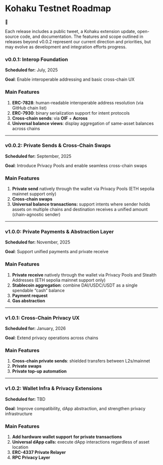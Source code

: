 # Kohaku Testnet Roadmap

<aside>
🚢

Each release includes a public tweet, a Kohaku extension update, open-source code, and documentation. The features and scope outlined in releases beyond v0.0.2 represent our current direction and priorities, but may evolve as development and integration efforts progress.

</aside>

### **v0.0.1: Interop Foundation**

**Scheduled for:** July, 2025

**Goal**: Enable interoperable addressing and basic cross-chain UX

### Main Features

1. **ERC-7828**: human-readable interoperable address resolution (via GitHub chain list)
2. **ERC-7930**: binary serialization support for intent protocols
3. **Cross-chain sends**: via **OIF** + **Across**
4. **Universal balance views**: display aggregation of same-asset balances across chains

---

### **v0.0.2: Private Sends & Cross-Chain Swaps**

**Scheduled for:** September, 2025

**Goal**: Introduce Privacy Pools and enable seamless cross-chain swaps

### Main Features

1. **Private send** natively through the wallet via Privacy Pools (ETH sepolia mainnet support only)
2. **Cross-chain swaps**
3. **Universal balance transactions:** support intents where sender holds assets on multiple chains and destination receives a unified amount (chain-agnostic sender)

---

### **v1.0.0: Private Payments & Abstraction Layer**

**Scheduled for:** November, 2025

**Goal**: Support unified payments and private receive

### Main Features

1. **Private receive** natively through the wallet via Privacy Pools and Stealth Addresses (ETH sepolia mainnet support only)
2. **Stablecoin aggregation**: combine DAI/USDC/USDT as a single spendable “cash” balance
3. **Payment request**
4. **Gas abstraction**

---

### **v1.0.1: Cross-Chain Privacy UX**

**Scheduled for:** January, 2026

**Goal**: Extend privacy operations across chains

### Main Features

1. **Cross-chain private sends**: shielded transfers between L2s/mainnet
2. **Private swaps**
3. **Private top-up automation**

---

### **v1.0.2: Wallet Infra & Privacy Extensions**

**Scheduled for:** TBD

**Goal**: Improve compatibility, dApp abstraction, and strengthen privacy infrastructure

### Main Features

1. **Add hardware wallet support** **for private transactions**
2. **Universal dApp calls:** execute dApp interactions regardless of asset location
3. **ERC-4337 Private Relayer**
4. **RPC Privacy Layer**
